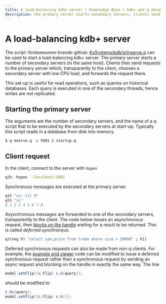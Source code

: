 ```yaml
---
title: A load-balancing kdb+ server | Knowledge Base | kdb+ and q documentation
description: The primary server starts secondary servers; clients send requests to the primary server which chooses a secondary server with low CPU load, and forwards the request there. 
---
```

# A load-balancing kdb+ server

The script 
:fontawesome-brands-github: 
[KxSystems/kdb/e/mserve.q](https://github.com/KxSystems/kdb/blob/master/e/mserve.q) 
can be used to start a load-balancing kdb+ server. The primary server starts a number of secondary servers (in the same host). Clients then send requests to the primary server which, transparently to the client, chooses a secondary server with low CPU load, and forwards the request there.

This set-up is useful for read operations, such as queries on historical databases. Each query is executed in one of the secondary threads, hence writes are not replicated.

## Starting the primary server

The arguments are the number of secondary servers, and the name of a q script that to be executed by the secondary servers at start-up. Typically this script reads in a database from disk into memory.

```bash
$ q mserve.q -p 5001 2 startup.q
```


## Client request

In the client, connect to the server with `hopen`

```q
q)h: hopen `:localhost:5001
```

Synchronous messages are executed at the primary server.

```q
q)h "xs: til 9"
q)h "xs"
0 1 2 3 4 5 6 7 8
```

Asynchronous messages are forwarded to one of the secondary servers, transparently to the client. The code below issues an asynchronous request, then [blocks on the handle](../basics/ipc.md#async-blocking) waiting for a result to be returned. This is called _deferred synchronous_.

```q
q)(neg h) "select sym,price from trade where size > 50000" ; h[]
```

Deferred synchronous requests can also be made from non-q clients. 
For example, the 
[example grid viewer](https://github.com/KxSystems/javakdb/blob/master/javakdb-examples/src/main/java/com/kx/examples/GridViewer.java) 
code can be modified to issue a deferred synchronous request rather than a synchronous request by sending an async request and blocking on the handle in exactly the same way. The line

```java
model.setFlip((c.Flip) c.k(query));
```

should be modified to

```java
c.ks(query);
model.setFlip((c.Flip) c.k());
```
